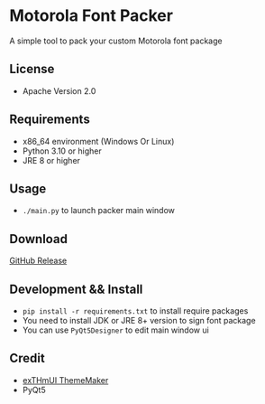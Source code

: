 # Motorola Font Packer
A simple tool to pack your custom Motorola font package

## License
- Apache Version 2.0

## Requirements
- x86_64 environment (Windows Or Linux)
- Python 3.10 or higher
- JRE 8 or higher

## Usage
- `./main.py` to launch packer main window

## Download
[GitHub Release](https://github.com/Yuyuko1024/Motorola-Fonts-Packer/releases)

## Development && Install
 - `pip install -r requirements.txt` to install require packages
 - You need to install JDK or JRE 8+ version to sign font package 
 - You can use `PyQt5Designer` to edit main window ui

## Credit
- [exTHmUI ThemeMaker](https://github.com/exTHmUI-legacy/ThemeMaker)
- PyQt5